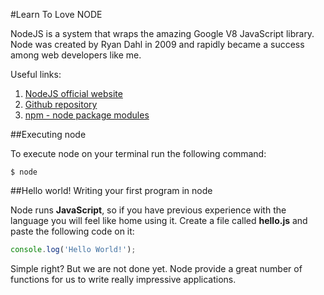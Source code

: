 #Learn To Love NODE

NodeJS is a system that wraps the amazing Google V8 JavaScript library. Node was created by Ryan Dahl in 2009 and rapidly became a success among web developers like me.

Useful links:

1. [NodeJS official website](http://nodejs.org/)
2. [Github repository](https://github.com/joyent/node)
3. [npm - node package modules](https://npmjs.org/)

##Executing node

To execute node on your terminal run the following command:

    $ node

##Hello world! Writing your first program in node

Node runs **JavaScript**, so if you have previous experience with the language you will feel like home using it. Create a file called **hello.js** and paste the following code on it:

```javascript
console.log('Hello World!');
```

Simple right? But we are not done yet. Node provide a great number of functions for us to write really impressive applications.